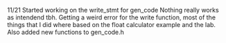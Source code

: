 11/21
Started working on the write_stmt for gen_code
Nothing really works as intendend tbh.
Getting a weird error for the write function, most of the things that I did where based on the float calculator example and the lab.
Also added new functions to gen_code.h
